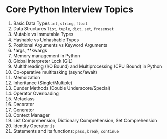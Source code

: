 # Core Python Interview Topics


1. Basic Data Types `int`, `string`, `float`
1. Data Structures `list`, `tuple`, `dict`, `set`, `frozenset`
1. Mutable vs Immutable Types
1. Hashable vs Unhashable Types
1. Positional Arguments vs Keyword Arguments
1. *args, **kwargs
1. Memory management in Python
1. Global Interpreter Lock (GIL)
1. Multithreading (I/O Bound) and Multiprocessing (CPU Bound) in Python
1. Co-operative multitasking (async/await)
1. Memoization
1. Inheritance (Single/Multiple)
1. Dunder Methods (Double Underscore/Special)
1. Operator Overloading
1. Metaclass
1. Decorator
1. Generator
1. Context Manager
1. List Comprehension, Dictionary Comprehension, Set Comprehension
1. Identity Operator `is`
1. Statements and its functions: `pass`, `break`, `continue`
